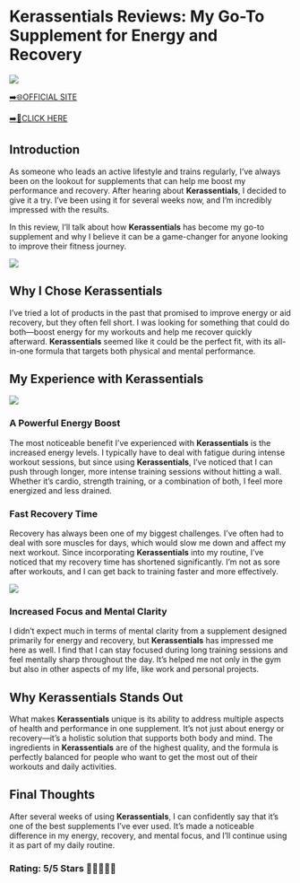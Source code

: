 # **Kerassentials Reviews**: My Go-To Supplement for Energy and Recovery

[![](https://static.vecteezy.com/system/resources/thumbnails/019/896/014/small/buy-now-gradient-button-with-cart-symbol-buy-now-illustration-png.png)](https://edetoop.top/lander/sugarpreland-1/kerass.html) 

[➡️🌐OFFICIAL SITE](https://edetoop.top/lander/sugarpreland-1/kerass.html) 

[➡️🔗CLICK HERE](https://edetoop.top/lander/sugarpreland-1/kerass.html) 


## Introduction

As someone who leads an active lifestyle and trains regularly, I’ve always been on the lookout for supplements that can help me boost my performance and recovery. After hearing about **Kerassentials**, I decided to give it a try. I’ve been using it for several weeks now, and I’m incredibly impressed with the results.

In this review, I’ll talk about how **Kerassentials** has become my go-to supplement and why I believe it can be a game-changer for anyone looking to improve their fitness journey.

[![](https://wallpapers.com/images/hd/red-order-now-button-udg4jcj4arvn8b0n-2.png)](https://edetoop.top/lander/sugarpreland-1/kerass.html)  

## Why I Chose **Kerassentials**

I’ve tried a lot of products in the past that promised to improve energy or aid recovery, but they often fell short. I was looking for something that could do both—boost energy for my workouts and help me recover quickly afterward. **Kerassentials** seemed like it could be the perfect fit, with its all-in-one formula that targets both physical and mental performance.

## My Experience with **Kerassentials**

[![](https://static.vecteezy.com/system/resources/thumbnails/019/896/014/small/buy-now-gradient-button-with-cart-symbol-buy-now-illustration-png.png)](https://edetoop.top/lander/sugarpreland-1/kerass.html)

### A Powerful Energy Boost

The most noticeable benefit I’ve experienced with **Kerassentials** is the increased energy levels. I typically have to deal with fatigue during intense workout sessions, but since using **Kerassentials**, I’ve noticed that I can push through longer, more intense training sessions without hitting a wall. Whether it’s cardio, strength training, or a combination of both, I feel more energized and less drained.

### Fast Recovery Time

Recovery has always been one of my biggest challenges. I’ve often had to deal with sore muscles for days, which would slow me down and affect my next workout. Since incorporating **Kerassentials** into my routine, I’ve noticed that my recovery time has shortened significantly. I’m not as sore after workouts, and I can get back to training faster and more effectively.

[![](https://wallpapers.com/images/hd/red-order-now-button-udg4jcj4arvn8b0n-2.png)](https://edetoop.top/lander/sugarpreland-1/kerass.html)  

### Increased Focus and Mental Clarity

I didn’t expect much in terms of mental clarity from a supplement designed primarily for energy and recovery, but **Kerassentials** has impressed me here as well. I find that I can stay focused during long training sessions and feel mentally sharp throughout the day. It’s helped me not only in the gym but also in other aspects of my life, like work and personal projects.

## Why **Kerassentials** Stands Out

What makes **Kerassentials** unique is its ability to address multiple aspects of health and performance in one supplement. It’s not just about energy or recovery—it’s a holistic solution that supports both body and mind. The ingredients in **Kerassentials** are of the highest quality, and the formula is perfectly balanced for people who want to get the most out of their workouts and daily activities.

## Final Thoughts

After several weeks of using **Kerassentials**, I can confidently say that it’s one of the best supplements I’ve ever used. It’s made a noticeable difference in my energy, recovery, and mental focus, and I’ll continue using it as part of my daily routine.

### Rating: 5/5 Stars 🌟🌟🌟🌟🌟
